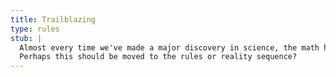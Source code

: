 ```yaml
---
title: Trailblazing
type: rules
stub: |
  Almost every time we've made a major discovery in science, the math has already been there to back it up.
  Perhaps this should be moved to the rules or reality sequence?
---
```

